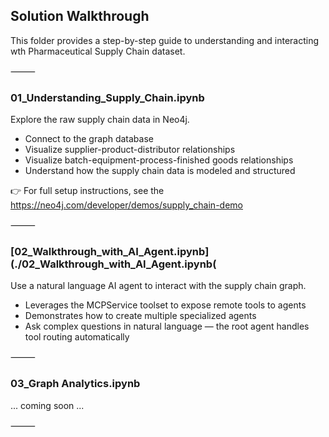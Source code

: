 ## Solution Walkthrough

This folder provides a step-by-step guide to understanding and interacting wth Pharmaceutical Supply Chain dataset.

⸻

### 01_Understanding_Supply_Chain.ipynb

Explore the raw supply chain data in Neo4j.

- Connect to the graph database
- Visualize supplier-product-distributor relationships
- Visualize batch-equipment-process-finished goods relationships
- Understand how the supply chain data is modeled and structured

👉 For full setup instructions, see the  https://neo4j.com/developer/demos/supply_chain-demo

⸻

### [02_Walkthrough_with_AI_Agent.ipynb](./02_Walkthrough_with_AI_Agent.ipynb(

Use a natural language AI agent to interact with the supply chain graph.

- Leverages the MCPService toolset to expose remote tools to agents
- Demonstrates how to create multiple specialized agents
- Ask complex questions in natural language — the root agent handles tool routing automatically

⸻

### 03_Graph Analytics.ipynb

... coming soon ... 

⸻

